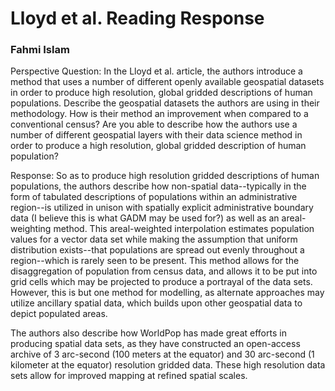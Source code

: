 # Lloyd et al. Reading Response
### Fahmi Islam

Perspective Question: In the Lloyd et al. article, the authors introduce a method that uses a number of different openly available geospatial datasets in order to produce high resolution, global gridded descriptions of human populations. Describe the geospatial datasets the authors are using in their methodology. How is their method an improvement when compared to a conventional census? Are you able to describe how the authors use a number of different geospatial layers with their data science method in order to produce a high resolution, global gridded description of human population?


Response: 
So as to produce high resolution gridded descriptions of human populations, the authors describe how non-spatial data--typically in the form of tabulated descriptions of populations within an administrative region--is utilized in unison with spatially explicit administrative boundary data (I believe this is what GADM may be used for?) as well as an areal-weighting method. This areal-weighted interpolation estimates population values for a vector data set while making the assumption that uniform distribution exists--that populations are spread out evenly throughout a region--which is rarely seen to be present. This method allows for the disaggregation of population from census data, and allows it to be put into grid cells which may be projected to produce a portrayal of the data sets. However, this is but one method for modelling, as alternate approaches may utilize ancillary spatial data, which builds upon other geospatial data to depict populated areas. 

The authors also describe how WorldPop has made great efforts in producing spatial data sets, as they have constructed an open-access archive of 3 arc-second (100 meters at the equator) and 30 arc-second (1 kilometer at the equator) resolution gridded data. These high resolution data sets allow for improved mapping at refined spatial scales. 
